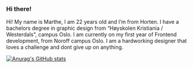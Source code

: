 ### Hi there! 
Hi! My name is Marthe, I am 22 years old and I’m from Horten. I have a bachelors degree in graphic design from “Høyskolen Kristiania / Westerdals”, campus Oslo. I am currently on my first year of Frontend development, from Noroff campus Oslo. I am a hardworking designer that loves a challenge and dont give up on anything.

[![Anurag's GitHub stats](https://github-readme-stats.vercel.app/api?username=marthebjornsen98?theme=dark)](https://github.com/anuraghazra/github-readme-stats)
